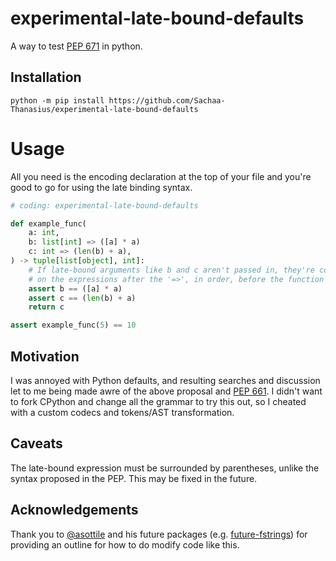 # experimental-late-bound-defaults
A way to test [PEP 671](https://peps.python.org/pep-0671/) in python.

## Installation
```shell
python -m pip install https://github.com/Sachaa-Thanasius/experimental-late-bound-defaults
```

# Usage
All you need is the encoding declaration at the top of your file and you're good to go for using the late binding syntax.

```python
# coding: experimental-late-bound-defaults

def example_func(
    a: int,
    b: list[int] => ([a] * a)
    c: int => (len(b) + a),
) -> tuple[list[object], int]:
    # If late-bound arguments like b and c aren't passed in, they're computed based
    # on the expressions after the '=>', in order, before the function body executes.
    assert b == ([a] * a)
    assert c == (len(b) + a)
    return c

assert example_func(5) == 10
```

## Motivation
I was annoyed with Python defaults, and resulting searches and discussion let to me being made awre of the above proposal and [PEP 661](https://peps.python.org/pep-0671/).
I didn't want to fork CPython and change all the grammar to try this out, so I cheated with a custom codecs and tokens/AST transformation.

## Caveats
The late-bound expression must be surrounded by parentheses, unlike the syntax proposed in the PEP. This may be fixed in the future.

## Acknowledgements
Thank you to [@asottile](https://github.com/asottile) and his future packages (e.g. [future-fstrings](https://github.com/asottile-archive/future-fstrings)) for providing an outline for how to do modify code like this.
